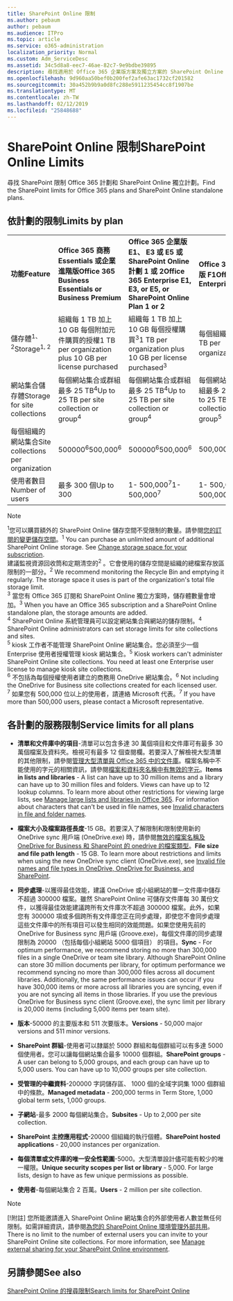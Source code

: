 ```yaml
---
title: SharePoint Online 限制
ms.author: pebaum
author: pebaum
ms.audience: ITPro
ms.topic: article
ms.service: o365-administration
localization_priority: Normal
ms.custom: Adm_ServiceDesc
ms.assetid: 34c5d8a8-eec7-46ae-82c7-9e9bdbe39895
description: 尋找適用於 Office 365 企業版方案及獨立方案的 SharePoint Online 限制。
ms.openlocfilehash: 9d960aa50bef0b200fef2afe63ac1732cf201582
ms.sourcegitcommit: 30a452b9b9a0d8fc288e5911235454cc8f1907be
ms.translationtype: MT
ms.contentlocale: zh-TW
ms.lasthandoff: 02/12/2019
ms.locfileid: "25848688"
---
```

# <a name="sharepoint-online-limits"></a><span data-ttu-id="ef18b-103">SharePoint Online 限制</span><span class="sxs-lookup"><span data-stu-id="ef18b-103">SharePoint Online Limits</span></span>

<span data-ttu-id="ef18b-104">尋找 SharePoint 限制 Office 365 計劃和 SharePoint Online 獨立計劃。</span><span class="sxs-lookup"><span data-stu-id="ef18b-104">Find the SharePoint limits for Office 365 plans and SharePoint Online standalone plans.</span></span>
  
## <a name="limits-by-plan"></a><span data-ttu-id="ef18b-105">依計劃的限制</span><span class="sxs-lookup"><span data-stu-id="ef18b-105">Limits by plan</span></span>

|||||
|:-----|:-----|:-----|:-----|
|<span data-ttu-id="ef18b-106">**功能**</span><span class="sxs-lookup"><span data-stu-id="ef18b-106">**Feature**</span></span> <br/> |<span data-ttu-id="ef18b-107">**Office 365 商務 Essentials 或企業進階版**</span><span class="sxs-lookup"><span data-stu-id="ef18b-107">**Office 365 Business Essentials or Business Premium**</span></span> <br/> |<span data-ttu-id="ef18b-108">**Office 365 企業版 E1、 E3 或 E5 或 SharePoint Online 計劃 1 或 2**</span><span class="sxs-lookup"><span data-stu-id="ef18b-108">**Office 365 Enterprise E1, E3, or E5, or SharePoint Online Plan 1 or 2**</span></span> <br/> | <span data-ttu-id="ef18b-109">**Office 365 企業版 F1**</span><span class="sxs-lookup"><span data-stu-id="ef18b-109">**Office 365 Enterprise F1**</span></span> <br/> |
|<span data-ttu-id="ef18b-110">儲存體<sup>1、2</sup></span><span class="sxs-lookup"><span data-stu-id="ef18b-110">Storage<sup>1, 2</sup></span></span> <br/> |<span data-ttu-id="ef18b-111">組織每 1 TB 加上 10 GB 每個附加元件購買的授權</span><span class="sxs-lookup"><span data-stu-id="ef18b-111">1 TB per organization plus 10 GB per license purchased</span></span>  <br/> |<span data-ttu-id="ef18b-112">組織每 1 TB 加上 10 GB 每個授權購買<sup>3</sup></span><span class="sxs-lookup"><span data-stu-id="ef18b-112">1 TB per organization plus 10 GB per license purchased<sup>3</sup></span></span> <br/> |<span data-ttu-id="ef18b-113">每個組織 1 TB <sup>3</sup></span><span class="sxs-lookup"><span data-stu-id="ef18b-113">1 TB per organization <sup>3</sup></span></span> <br/> |
|<span data-ttu-id="ef18b-114">網站集合儲存體</span><span class="sxs-lookup"><span data-stu-id="ef18b-114">Storage for site collections</span></span>  <br/> |<span data-ttu-id="ef18b-115">每個網站集合或群組最多 25 TB<sup>4</sup></span><span class="sxs-lookup"><span data-stu-id="ef18b-115">Up to 25 TB per site collection or group<sup>4</sup></span></span> <br/> |<span data-ttu-id="ef18b-116">每個網站集合或群組最多 25 TB<sup>4</sup></span><span class="sxs-lookup"><span data-stu-id="ef18b-116">Up to 25 TB per site collection or group<sup>4</sup></span></span> <br/> |<span data-ttu-id="ef18b-117">每個網站集合或群組最多 25 TB<sup>5</sup></span><span class="sxs-lookup"><span data-stu-id="ef18b-117">Up to 25 TB per site collection or group<sup>5</sup></span></span> <br/> |
|<span data-ttu-id="ef18b-118">每個組織的網站集合</span><span class="sxs-lookup"><span data-stu-id="ef18b-118">Site collections per organization</span></span>  <br/> |<span data-ttu-id="ef18b-119">500000<sup>6</sup></span><span class="sxs-lookup"><span data-stu-id="ef18b-119">500,000<sup>6</sup></span></span> <br/> |<span data-ttu-id="ef18b-120">500000<sup>6</sup></span><span class="sxs-lookup"><span data-stu-id="ef18b-120">500,000<sup>6</sup></span></span> <br/> |<span data-ttu-id="ef18b-121"> 500,000</span><span class="sxs-lookup"><span data-stu-id="ef18b-121">500,000</span></span><br/> |
|<span data-ttu-id="ef18b-122">使用者數目</span><span class="sxs-lookup"><span data-stu-id="ef18b-122">Number of users</span></span>  <br/> |<span data-ttu-id="ef18b-123">最多 300 個</span><span class="sxs-lookup"><span data-stu-id="ef18b-123">Up to 300</span></span>  <br/> |<span data-ttu-id="ef18b-124">1- 500,000<sup>7</sup></span><span class="sxs-lookup"><span data-stu-id="ef18b-124">1- 500,000<sup>7</sup></span></span> <br/> |<span data-ttu-id="ef18b-125">1- 500,000<sup>7</sup></span><span class="sxs-lookup"><span data-stu-id="ef18b-125">1- 500,000<sup>7</sup></span></span> <br/> |
   
> [!NOTE]
> <span data-ttu-id="ef18b-p101"><sup>1</sup>您可以購買額外的 SharePoint Online 儲存空間不受限制的數量。請參閱[您的訂閱的變更儲存空間](https://support.office.com/article/96EA3533-DE64-4B01-839A-C560875A662C)。</span><span class="sxs-lookup"><span data-stu-id="ef18b-p101"><sup>1</sup> You can purchase an unlimited amount of additional SharePoint Online storage. See [Change storage space for your subscription](https://support.office.com/article/96EA3533-DE64-4B01-839A-C560875A662C). </span></span><br/><span data-ttu-id="ef18b-p102">建議監視資源回收筒和定期清空的<sup>2</sup> 。它會使用的儲存空間是組織的總檔案存放區限制的一部分。</span><span class="sxs-lookup"><span data-stu-id="ef18b-p102"><sup>2</sup> We recommend monitoring the Recycle Bin and emptying it regularly. The storage space it uses is part of the organization's total file storage limit. </span></span><br/> <span data-ttu-id="ef18b-p103"><sup>3</sup> 當您有 Office 365 訂閱和 SharePoint Online 獨立方案時，儲存體數量會增加。</span><span class="sxs-lookup"><span data-stu-id="ef18b-p103"><sup>3</sup> When you have an Office 365 subscription and a SharePoint Online standalone plan, the storage amounts are added. </span></span><br/><span data-ttu-id="ef18b-p104"><sup>4</sup> SharePoint Online 系統管理員可以設定網站集合與網站的儲存限制。</span><span class="sxs-lookup"><span data-stu-id="ef18b-p104"><sup>4</sup> SharePoint Online administrators can set storage limits for site collections and sites. </span></span><br/> <span data-ttu-id="ef18b-p105"><sup>5</sup> kiosk 工作者不能管理 SharePoint Online 網站集合。您必須至少一個 Enterprise 使用者授權管理 kiosk 網站集合。</span><span class="sxs-lookup"><span data-stu-id="ef18b-p105"><sup>5</sup> Kiosk workers can't administer SharePoint Online site collections. You need at least one Enterprise user license to manage kiosk site collections. </span></span><br/> <span data-ttu-id="ef18b-p106"><sup>6</sup> 不包括為每個授權使用者建立的商務用 OneDrive 網站集合。</span><span class="sxs-lookup"><span data-stu-id="ef18b-p106"><sup>6</sup> Not including the OneDrive for Business site collections created for each licensed user. </span></span><br/><span data-ttu-id="ef18b-135"><sup>7</sup> 如果您有 500,000 位以上的使用者，請連絡 Microsoft 代表。</span><span class="sxs-lookup"><span data-stu-id="ef18b-135"><sup>7</sup> If you have more than 500,000 users, please contact a Microsoft representative.</span></span> 
  

  
## <a name="service-limits-for-all-plans"></a><span data-ttu-id="ef18b-136">各計劃的服務限制</span><span class="sxs-lookup"><span data-stu-id="ef18b-136">Service limits for all plans</span></span>

- <span data-ttu-id="ef18b-p107">**清單和文件庫中的項目**-清單可以包含多達 30 萬個項目和文件庫可有最多 30 萬個檔案及資料夾。檢視可有最多 12 個查閱欄。若要深入了解檢視大型清單的其他限制，請參閱[管理大型清單與 Office 365 中的文件庫](https://support.office.com/article/b4038448-ec0e-49b7-b853-679d3d8fb784)。檔案名稱中不能使用的字元的相關資訊，請參閱[檔案和資料夾名稱中有無效的字元](https://support.office.com/article/64883a5d-228e-48f5-b3d2-eb39e07630fa)。</span><span class="sxs-lookup"><span data-stu-id="ef18b-p107">**Items in lists and libraries** - A list can have up to 30 million items and a library can have up to 30 million files and folders. Views can have up to 12 lookup columns. To learn more about other restrictions for viewing large lists, see [Manage large lists and libraries in Office 365](https://support.office.com/article/b4038448-ec0e-49b7-b853-679d3d8fb784). For information about characters that can't be used in file names, see [Invalid characters in file and folder names](https://support.office.com/article/64883a5d-228e-48f5-b3d2-eb39e07630fa).</span></span>

- <span data-ttu-id="ef18b-p108">**檔案大小及檔案路徑長度**-15 GB。若要深入了解限制和限制使用新的 OneDrive sync 用戶端 (OneDrive.exe) 時，請參閱[無效的檔案名稱及 OneDrive for Business 和 SharePoint 的 onedrive 的檔案類型](https://support.office.com/article/64883a5d-228e-48f5-b3d2-eb39e07630fa)。</span><span class="sxs-lookup"><span data-stu-id="ef18b-p108">**File size and file path length** - 15 GB. To learn more about restrictions and limits when using the new OneDrive sync client (OneDrive.exe), see [Invalid file names and file types in OneDrive, OneDrive for Business, and SharePoint](https://support.office.com/article/64883a5d-228e-48f5-b3d2-eb39e07630fa).</span></span>

- <span data-ttu-id="ef18b-p109">**同步處理**-以獲得最佳效能，建議 OneDrive 或小組網站的單一文件庫中儲存不超過 300000 檔案。雖然 SharePoint Online 可儲存文件庫每 30 萬份文件，以獲得最佳效能建議跨所有文件庫次不超過 300000 檔案。此外，如果您有 300000 項或多個跨所有文件庫您正在同步處理，即使您不會同步處理這些文件庫中的所有項目可以發生相同的效能問題。如果您使用先前的 OneDrive for Business sync 用戶端 (Groove.exe)，每個文件庫的同步處理限制為 20000 （包括每個小組網站 5000 個項目） 的項目。</span><span class="sxs-lookup"><span data-stu-id="ef18b-p109">**Sync** - For optimum performance, we recommend storing no more than 300,000 files in a single OneDrive or team site library. Although SharePoint Online can store 30 million documents per library, for optimum performance we recommend syncing no more than 300,000 files across all document libraries. Additionally, the same performance issues can occur if you have 300,000 items or more across all libraries you are syncing, even if you are not syncing all items in those libraries. If you use the previous OneDrive for Business sync client (Groove.exe), the sync limit per library is 20,000 items (including 5,000 items per team site).</span></span>

- <span data-ttu-id="ef18b-147">**版本**-50000 的主要版本和 511 次要版本。</span><span class="sxs-lookup"><span data-stu-id="ef18b-147">**Versions** - 50,000 major versions and 511 minor versions.</span></span>

- <span data-ttu-id="ef18b-p110">**SharePoint 群組**-使用者可以隸屬於 5000 群組和每個群組可以有多達 5000 個使用者。您可以讓每個網站集合最多 10000 個群組。</span><span class="sxs-lookup"><span data-stu-id="ef18b-p110">**SharePoint groups** - A user can belong to 5,000 groups, and each group can have up to 5,000 users. You can have up to 10,000 groups per site collection.</span></span>

- <span data-ttu-id="ef18b-150">**受管理的中繼資料**-200000 字詞儲存區、 1000 個的全域字詞集 1000 個群組中的條款。</span><span class="sxs-lookup"><span data-stu-id="ef18b-150">**Managed metadata** - 200,000 terms in Term Store, 1,000 global term sets, 1,000 groups.</span></span>

- <span data-ttu-id="ef18b-151">**子網站**-最多 2000 每個網站集合。</span><span class="sxs-lookup"><span data-stu-id="ef18b-151">**Subsites** - Up to 2,000 per site collection.</span></span>

- <span data-ttu-id="ef18b-152">**SharePoint 主控應用程式**-20000 個組織的執行個體。</span><span class="sxs-lookup"><span data-stu-id="ef18b-152">**SharePoint hosted applications** - 20,000 instances per organization.</span></span>

- <span data-ttu-id="ef18b-p111">**每個清單或文件庫的唯一安全性範圍**-5000。大型清單設計儘可能有較少的唯一權限。</span><span class="sxs-lookup"><span data-stu-id="ef18b-p111">**Unique security scopes per list or library** - 5,000. For large lists, design to have as few unique permissions as possible.</span></span>

- <span data-ttu-id="ef18b-155">**使用者**-每個網站集合 2 百萬。</span><span class="sxs-lookup"><span data-stu-id="ef18b-155">**Users** - 2 million per site collection.</span></span>

> [!NOTE]
> <span data-ttu-id="ef18b-p112">[!附註] 您所能邀請進入 SharePoint Online 網站集合的外部使用者人數並無任何限制。如需詳細資訊，請參閱[為您的 SharePoint Online 環境管理外部共用](/sharepoint/external-sharing-overview)。</span><span class="sxs-lookup"><span data-stu-id="ef18b-p112">There is no limit to the number of external users you can invite to your SharePoint Online site collections. For more information, see [Manage external sharing for your SharePoint Online environment](/sharepoint/external-sharing-overview).</span></span>

## <a name="see-also"></a><span data-ttu-id="ef18b-158">另請參閱</span><span class="sxs-lookup"><span data-stu-id="ef18b-158">See also</span></span>

[<span data-ttu-id="ef18b-159">SharePoint Online 的搜尋限制</span><span class="sxs-lookup"><span data-stu-id="ef18b-159">Search limits for SharePoint Online</span></span>](/sharepoint/search-limits)